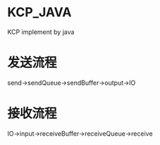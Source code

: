 # KCP_JAVA
KCP implement by java

# 发送流程
send->sendQueue->sendBuffer->output->IO

# 接收流程
IO->input->receiveBuffer->receiveQueue->receive
